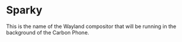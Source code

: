 # Sparky

This is the name of the Wayland compositor that will be running in the background of the Carbon Phone.
